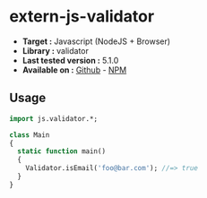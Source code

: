 # extern-js-validator

- **Target :** Javascript (NodeJS + Browser)
- **Library :** validator
- **Last tested version :** 5.1.0
- **Available on :** [Github](https://github.com/chriso/validator.js) - [NPM](https://www.npmjs.com/package/validator)

## Usage

```haxe
import js.validator.*;

class Main
{
  static function main()
  {
    Validator.isEmail('foo@bar.com'); //=> true 
  }
}
```
